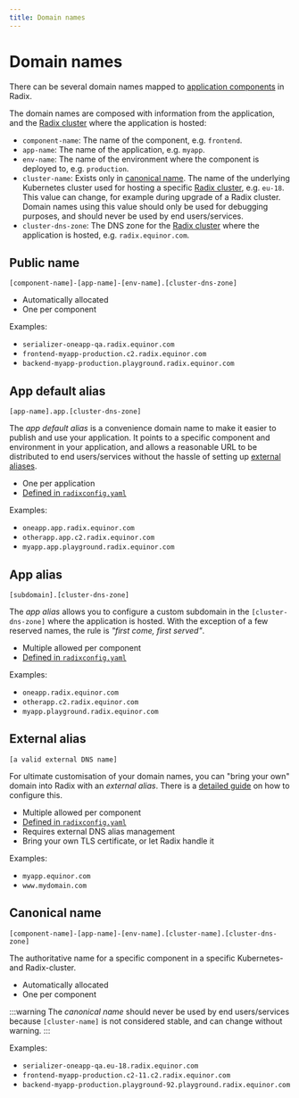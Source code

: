 ```yaml
---
title: Domain names
---
```


# Domain names

There can be several domain names mapped to [application components](/start/radix-concepts/index.md#component) in Radix.

The domain names are composed with information from the application, and the [Radix cluster](../../start/radix-clusters/) where the application is hosted:

- `component-name`: The name of the component, e.g. `frontend`.
- `app-name`: The name of the application, e.g. `myapp`.
- `env-name`: The name of the environment where the component is deployed to, e.g. `production`.
- `cluster-name`: Exists only in [canonical name](./#canonical-name).  The name of the underlying Kubernetes cluster used for hosting a specific [Radix cluster](../../start/radix-clusters/), e.g. `eu-18`. This value can change, for example during upgrade of a Radix cluster. Domain names using this value should only be used for debugging purposes, and should never be used by end users/services.
- `cluster-dns-zone`: The DNS zone for the [Radix cluster](../../start/radix-clusters/) where the application is hosted, e.g. `radix.equinor.com`.

## Public name

```text
[component-name]-[app-name]-[env-name].[cluster-dns-zone]
```

- Automatically allocated
- One per component

Examples:

- `serializer-oneapp-qa.radix.equinor.com`
- `frontend-myapp-production.c2.radix.equinor.com`
- `backend-myapp-production.playground.radix.equinor.com`

## App default alias

```text
[app-name].app.[cluster-dns-zone]
```

The _app default alias_ is a convenience domain name to make it easier to publish and use your application. It points to a specific component and environment in your application, and allows a reasonable URL to be distributed to end users/services without the hassle of setting up [external aliases](#external-alias).

- One per application
- [Defined in `radixconfig.yaml`](/radix-config/index.md#dnsappalias)

Examples:

- `oneapp.app.radix.equinor.com`
- `otherapp.app.c2.radix.equinor.com`
- `myapp.app.playground.radix.equinor.com`

## App alias

```text
[subdomain].[cluster-dns-zone]
```

The _app alias_ allows you to configure a custom subdomain in the `[cluster-dns-zone]` where the application is hosted. With the exception of a few reserved names, the rule is _"first come, first served"_.


- Multiple allowed per component
- [Defined in `radixconfig.yaml`](/radix-config/index.md#dnsalias)

Examples:

- `oneapp.radix.equinor.com`
- `otherapp.c2.radix.equinor.com`
- `myapp.playground.radix.equinor.com`

## External alias

```text
[a valid external DNS name]
```

For ultimate customisation of your domain names, you can "bring your own" domain into Radix with an _external alias_. There is a [detailed guide](/guides/external-alias/) on how to configure this.

- Multiple allowed per component
- [Defined in `radixconfig.yaml`](/radix-config/index.md#dnsexternalalias)
- Requires external DNS alias management
- Bring your own TLS certificate, or let Radix handle it

Examples:

- `myapp.equinor.com`
- `www.mydomain.com`
## Canonical name

```text
[component-name]-[app-name]-[env-name].[cluster-name].[cluster-dns-zone]
```

The authoritative name for a specific component in a specific Kubernetes- and Radix-cluster.

- Automatically allocated
- One per component

:::warning
 The _canonical name_ should never be used by end users/services because `[cluster-name]` is not considered stable, and can change without warning.
:::

Examples:

- `serializer-oneapp-qa.eu-18.radix.equinor.com`
- `frontend-myapp-production.c2-11.c2.radix.equinor.com`
- `backend-myapp-production.playground-92.playground.radix.equinor.com`
